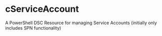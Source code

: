 # cServiceAccount
A PowerShell DSC Resource for managing Service Accounts (initially only includes SPN functionality)
